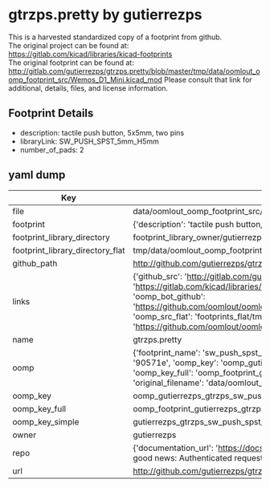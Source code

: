 # gtrzps.pretty by gutierrezps  
This is a harvested standardized copy of a footprint from github.  
The original project can be found at:  
https://gitlab.com/kicad/libraries/kicad-footprints  
The original footprint can be found at:
http://gitlab.com/gutierrezps/gtrzps.pretty/blob/master/tmp/data/oomlout_oomp_footprint_src/Wemos_D1_Mini.kicad_mod
Please consult that link for additional, details, files, and license information.  
## Footprint Details
* description: tactile push button, 5x5mm, two pins  
* libraryLink: SW_PUSH_SPST_5mm_H5mm  
* number_of_pads: 2  
## yaml dump  
| Key | Value |  
| --- | --- |  
| file | data/oomlout_oomp_footprint_src/gtrzps.pretty/SW_PUSH_SPST_5mm_H5mm.kicad_mod |  
| footprint | {'description': 'tactile push button, 5x5mm, two pins', 'libraryLink': 'SW_PUSH_SPST_5mm_H5mm', 'number_of_pads': 2} |  
| footprint_library_directory | footprint_library_owner/gutierrezps_gtrzps.pretty |  
| footprint_library_directory_flat | tmp/data/oomlout_oomp_footprint_src/footprints_flat/gutierrezps_gtrzps_sw_push_spst_5mm_h5mm/working |  
| github_path | http://github.com/gutierrezps/gtrzps.pretty/blob/master/tmp/data/oomlout_oomp_footprint_src/SW_PUSH_SPST_5mm_H5mm.kicad_mod |  
| links | {'github_src': 'http://gitlab.com/gutierrezps/gtrzps.pretty/blob/master/tmp/data/oomlout_oomp_footprint_src/Wemos_D1_Mini.kicad_mod', 'github_src_repo': 'https://gitlab.com/kicad/libraries/kicad-footprints', 'oomp_bot': 'tmp/data/oomlout_oomp_footprint_src/footprints/gutierrezps_gtrzps_sw_push_spst_5mm_h5mm/working', 'oomp_bot_github': 'https://github.com/oomlout/oomlout_oomp_footprint_bot/tree/main/tmp/data/oomlout_oomp_footprint_src/footprints/gutierrezps_gtrzps_sw_push_spst_5mm_h5mm/working', 'oomp_src_flat': 'footprints_flat/tmp/data/oomlout_oomp_footprint_src/footprints_flat/gutierrezps_gtrzps_sw_push_spst_5mm_h5mm/working', 'oomp_src_flat_github': 'https://github.com/oomlout/oomlout_oomp_footprint_src/tree/main/tmp/data/oomlout_oomp_footprint_src/footprints_flat/gutierrezps_gtrzps_sw_push_spst_5mm_h5mm/working'} |  
| name | gtrzps.pretty |  
| oomp | {'footprint_name': 'sw_push_spst_5mm_h5mm', 'library_name': 'gtrzps', 'md5': '90571e64c2881b4ab42e9fbc28bfdd79', 'md5_10': '90571e64c2', 'md5_5': '90571', 'md5_6': '90571e', 'oomp_key': 'oomp_gutierrezps_gtrzps_sw_push_spst_5mm_h5mm', 'oomp_key_extra': 'oomp_footprint_gutierrezps_gtrzps_sw_push_spst_5mm_h5mm', 'oomp_key_full': 'oomp_footprint_gutierrezps_gtrzps_sw_push_spst_5mm_h5mm_90571e', 'oomp_key_simple': 'gutierrezps_gtrzps_sw_push_spst_5mm_h5mm', 'original_filename': 'data/oomlout_oomp_footprint_src/gtrzps.pretty/SW_PUSH_SPST_5mm_H5mm.kicad_mod', 'owner_name': 'gutierrezps'} |  
| oomp_key | oomp_gutierrezps_gtrzps_sw_push_spst_5mm_h5mm |  
| oomp_key_full | oomp_footprint_gutierrezps_gtrzps_sw_push_spst_5mm_h5mm |  
| oomp_key_simple | gutierrezps_gtrzps_sw_push_spst_5mm_h5mm |  
| owner | gutierrezps |  
| repo | {'documentation_url': 'https://docs.github.com/rest/overview/resources-in-the-rest-api#rate-limiting', 'message': "API rate limit exceeded for 84.66.142.224. (But here's the good news: Authenticated requests get a higher rate limit. Check out the documentation for more details.)"} |  
| url | http://github.com/gutierrezps/gtrzps.pretty |  

